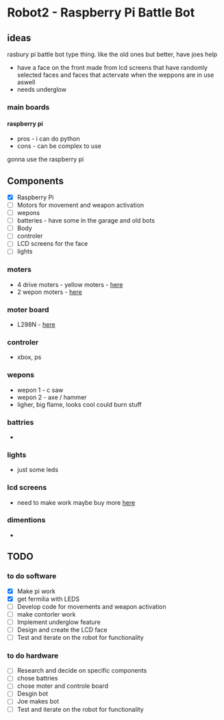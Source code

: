 # Robot2 - Raspberry Pi Battle Bot

## ideas 
rasbury pi battle bot type thing. like the old ones but better, have joes help 
- have a face on the front made from lcd screens that have randomly selected faces and faces that actervate when the weppons are in use aswell
- needs underglow

### main boards
#### raspberry pi 
- pros - i can do python
- cons - can be complex to use

gonna use the raspberry pi

## Components
- [x] Raspberry Pi
- [ ] Motors for movement and weapon activation
- [ ] wepons 
- [ ] batteries - have some in the garage and old bots
- [ ] Body
- [ ] controler
- [ ] LCD screens for the face
- [ ] lights

### moters 
- 4 drive moters - yellow moters - [here](https://thepihut.com/products/dc-gearbox-motor-tt-motor-200rpm-3-to-6vdc)
- 2 wepon moters - [here](http://www.kyle-seaford.co.uk/)

### moter board 
- L298N - [here](https://thepihut.com/products/l298n-motor-stepper-driver?variant=31985562550334&currency=GBP&utm_medium=product_sync&utm_source=google&utm_content=sag_organic&utm_campaign=sag_organic&gad_source=1&gclid=CjwKCAiAuYuvBhApEiwAzq_YiQP_dD8LBw_XjnlppSZOwdWFIbAJQSApgeaOUpGNBAz5ulBfAQGCDhoCdPAQAvD_BwE#product-reviews)

### controler
- xbox, ps 

### wepons 
- wepon 1 - c saw
- wepon 2 - axe / hammer
- ligher, big flame, looks cool could burn stuff 

### battries
- 

### lights 
- just some leds

### lcd screens 
- need to make work maybe buy more [here](https://www.winstar.com.tw/products/character-lcd-display-module/dot-matrix-lcd-module.htm)

### dimentions 
- 

## TODO
### to do software 
- [x] Make pi work
- [x] get fermilia with LEDS 
- [ ] Develop code for movements and weapon activation
- [ ] make contorler work 
- [ ] Implement underglow feature
- [ ] Design and create the LCD face
- [ ] Test and iterate on the robot for functionality

### to do hardware 
- [ ] Research and decide on specific components
- [ ] chose battries 
- [ ] chose moter and controle board
- [ ] Desgin bot
- [ ] Joe makes bot
- [ ] Test and iterate on the robot for functionality
